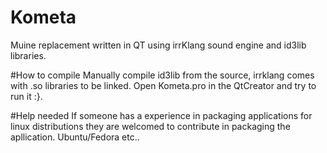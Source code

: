 # Kometa

Muine replacement written in QT using irrKlang sound engine and id3lib libraries.

#How to compile
Manually compile id3lib from the source, irrklang comes with .so libraries to be linked.
Open Kometa.pro in the QtCreator and try to run it :}.

#Help needed
If someone has a experience in packaging applications for linux distributions they are welcomed to contribute in packaging the apllication. Ubuntu/Fedora etc..

